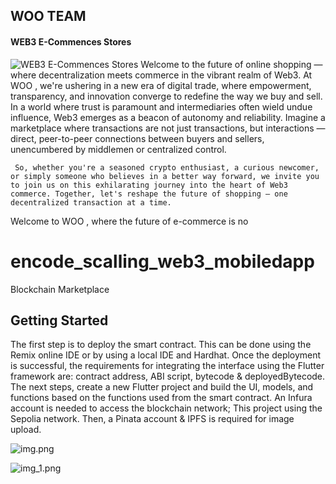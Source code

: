 ## WOO TEAM
#### WEB3 E-Commences Stores
![WEB3 E-Commences Stores](https://arturssmirnovs.github.io/github-profile-readme-generator/images/banner.png)
 Welcome to the future of online shopping — where decentralization meets commerce in the vibrant realm of Web3. At WOO , we're ushering in a new era of digital trade, where empowerment, transparency, and innovation converge to redefine the way we buy and sell.
   In a world where trust is paramount and intermediaries often wield undue influence, Web3 emerges as a beacon of autonomy and reliability. Imagine a marketplace where transactions are not just transactions, but interactions — direct, peer-to-peer connections between buyers and sellers, unencumbered by middlemen or centralized control.

     So, whether you're a seasoned crypto enthusiast, a curious newcomer, or simply someone who believes in a better way forward, we invite you to join us on this exhilarating journey into the heart of Web3 commerce. Together, let's reshape the future of shopping — one decentralized transaction at a time.

Welcome to WOO , where the future of e-commerce is no



# encode_scalling_web3_mobiledapp

Blockchain Marketplace

## Getting Started

The first step is to deploy the smart contract. 
This can be done using the Remix online IDE or by using a local IDE and Hardhat. 
Once the deployment is successful, the requirements for integrating the interface using the Flutter framework are: contract address, ABI script, bytecode & deployedBytecode.
The next steps, create a new Flutter project and build the UI, models, and functions based on the functions used from the smart contract.
An Infura account is needed to access the blockchain network; This project using the Sepolia network. Then, a Pinata account & IPFS is required for image upload.

![img.png](img.png)

![img_1.png](img_1.png)
